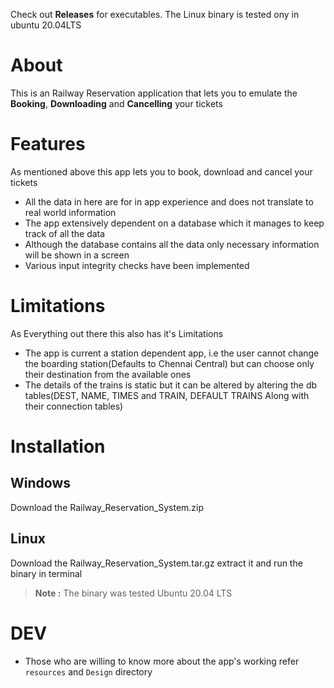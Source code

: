 Check out **Releases** for executables. The Linux binary is tested ony in ubuntu 20.04LTS

# About
This is an Railway Reservation application that lets you to emulate the **Booking**, **Downloading** and **Cancelling** your tickets

# Features
As mentioned above this app lets you to book, download and cancel your tickets
- All the data in here are for in app experience and does not translate to real world information
- The app extensively dependent on a database which it manages to keep track of all the data
- Although the database contains all the data only necessary information will be shown in a screen
- Various input integrity checks have been implemented

# Limitations
As Everything out there this also has it's Limitations
- The app is current a station dependent app, i.e the user cannot change the boarding station(Defaults to Chennai Central) but can choose only their destination from the available ones
- The details of the trains is static but it can be altered by altering the db tables(DEST, NAME, TIMES and TRAIN, DEFAULT TRAINS Along with their connection tables)

# Installation
## Windows
Download the Railway_Reservation_System.zip
## Linux
Download the Railway_Reservation_System.tar.gz extract it and run the binary in terminal
> **Note :** The binary was tested Ubuntu 20.04 LTS

# DEV
- Those who are willing to know more about the app's working refer `resources` and `Design` directory
